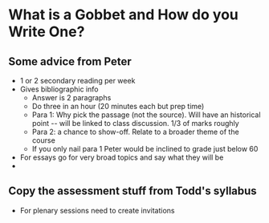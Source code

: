 # What is a Gobbet and How do you Write One?

## Some advice from Peter

+ 1 or 2 secondary reading per week
+ Gives bibliographic info
    * Answer is 2 paragraphs
    * Do three in an hour (20 minutes each but prep time)
    * Para 1: Why pick the passage (not the source). Will have an historical point -- will be linked to class discussion. 1/3 of marks roughly
    * Para 2: a chance to show-off. Relate to a broader theme of the course
    * If you only nail para 1 Peter would be inclined to grade just below 60
+ For essays go for very broad topics and say what they will be
+ 

## Copy the assessment stuff from Todd's syllabus

+ For plenary sessions need to create invitations 